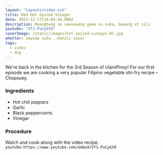 ```yaml
---
layout: "layouts/video.njk"
title: Red Hot Spiced Vinegar
date: 2013-12-12T24:04:44.000Z
description: Maanghang na sawsawang gawa sa suka, bawang at sili
youtube: "Vf1-PuCyGt0"
coverImage: /static/images/hot-spiced-vinegar-01.jpg
whetter: Sawsaw suka...mahuli taya!
tags:
  - video
  - dip
---
```


We're back in the kitchen for the 3rd Season of UlamPinoy! For our first episode we are cooking a very popular Filipino vegetable stir-fry recipe – Chopsuey.

### Ingredients
* Hot chili peppers
* Garlic
* Black peppercorns
* Vinegar

### Procedure
Watch and cook-along with the video recipe.
`youtube:https://www.youtube.com/embed/Vf1-PuCyGt0`


